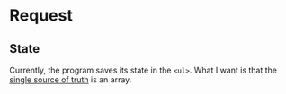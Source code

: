# Request

## State

Currently, the program saves its state in the `<ul>`. What I want is that the [single source of truth](https://stackoverflow.com/questions/47182888/what-does-the-single-source-of-truth-mean) is an array.